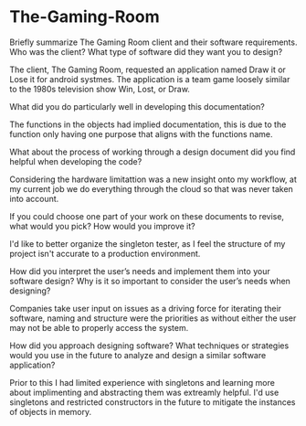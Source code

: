# The-Gaming-Room

Briefly summarize The Gaming Room client and their software requirements. Who was the client? What type of software did they want you to design?

The client, The Gaming Room, requested an application named Draw it or Lose it for android systmes. The application is a team game loosely similar to the 1980s television show Win, Lost, or Draw.

What did you do particularly well in developing this documentation?

The functions in the objects had implied documentation, this is due to the function only having one purpose that aligns with the functions name.

What about the process of working through a design document did you find helpful when developing the code?

Considering the hardware limitattion was a new insight onto my workflow, at my current job we do everything through the cloud so that was never taken into account.

If you could choose one part of your work on these documents to revise, what would you pick? How would you improve it?

I'd like to better organize the singleton tester, as I feel the structure of my project isn't accurate to a production environment.

How did you interpret the user’s needs and implement them into your software design? Why is it so important to consider the user’s needs when designing?

Companies take user input on issues as a driving force for iterating their software, naming and structure were the priorities as without either the user may not be able to properly access the system.

How did you approach designing software? What techniques or strategies would you use in the future to analyze and design a similar software application?

Prior to this I had limited experience with singletons and learning more about implimenting and abstracting them was extreamly helpful. I'd use singletons and restricted constructors in the future to mitigate the instances of objects in memory.
